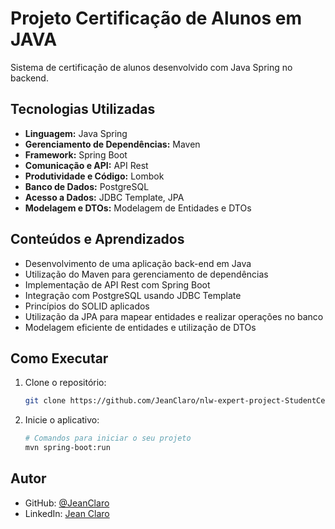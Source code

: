 # Projeto Certificação de Alunos em JAVA

Sistema de certificação de alunos desenvolvido com Java Spring no backend.

## Tecnologias Utilizadas

- **Linguagem:** Java Spring
- **Gerenciamento de Dependências:** Maven
- **Framework:** Spring Boot
- **Comunicação e API:** API Rest
- **Produtividade e Código:** Lombok
- **Banco de Dados:** PostgreSQL
- **Acesso a Dados:** JDBC Template, JPA
- **Modelagem e DTOs:** Modelagem de Entidades e DTOs

## Conteúdos e Aprendizados
- Desenvolvimento de uma aplicação back-end em Java
- Utilização do Maven para gerenciamento de dependências
- Implementação de API Rest com Spring Boot
- Integração com PostgreSQL usando JDBC Template
- Princípios do SOLID aplicados
- Utilização da JPA para mapear entidades e realizar operações no banco
- Modelagem eficiente de entidades e utilização de DTOs

## Como Executar
1. Clone o repositório:
    ```bash
    git clone https://github.com/JeanClaro/nlw-expert-project-StudentCerfication.git
    ```

2. Inicie o aplicativo:
    ```bash
    # Comandos para iniciar o seu projeto
    mvn spring-boot:run
    
## Autor
- GitHub: [@JeanClaro](https://github.com/JeanClaro)
- LinkedIn: [Jean Claro](https://www.linkedin.com/in/jeanclaro/)
